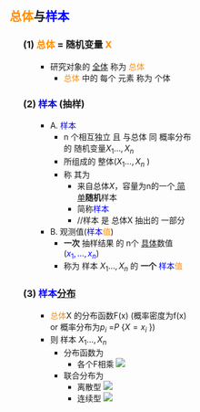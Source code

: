 <div style="float: left; width: 64%; padding: 1%;">

## <span style="color:darkorange;">总体</span>与<span style="color:blue;">样本</span>

<ul>

### (1) <span style="color:darkorange;">总体</span> = 随机变量 <span style="color:darkorange;">X</span>

<ul>

*   研究对象的 <u>全体</u> 称为 <span style="color:darkorange;">总体</span>
    *   <span style="color:darkorange;">总体</span> 中的 每个 元素 称为 个体

</ul>

### (2) <span style="color:blue;">样本</span> (抽样)

<ul>

*   A. <span style="color:blue;">样本</span>
    *   n 个相互独立 且 与总体 同 概率分布 的 随机变量$X_1\dots,X_n$
    *   所组成的 整体($X_1\dots,X_n$ )
    *   称 其为
        *   来自总体$X$，容量为n的一个<u> 简单</u>**随机**样本
        *   简称<span style="color:blue;">样本</span>
        *   //样本 是 总体X 抽出的 一部分
*   B. 观测值(<span style="color:blue;">样本</span><span style="color:darkorange;">值</span>)
    *   **一次** 抽样结果 的 n个 <u>具体</u>数值(<span style="color:blue;">$x_1,\dots,x_n$</span>)
    *   称为 样本 $X_1\dots,X_n$  的 **一个** <span style="color:blue;">样本</span><span style="color:darkorange;">值</span>

</ul>

### (3) <span style="color:blue;">样本</span><u>分布</u>

<ul>

*   <span style="color:darkorange;">总体</span>X 的分布函数F(x) (概率密度为f(x) or 概率分布为$p_i$ =$P$ {$X=x_i$ })
*   则 样本 $X_1\dots,X_n$
    *   分布函数为
        *   各个F相乘 ![](https://api2.mubu.com/v3/document_image/312c8270-bb14-4f45-9505-cf6cf95c09f2-15201174.jpg)
    *   联合分布为
        *   离散型 ![](https://api2.mubu.com/v3/document_image/f9319e77-0531-4cd0-a8d3-28aa2e8eb86b-15201174.jpg)
        *   连续型 ![](https://api2.mubu.com/v3/document_image/826d658f-963c-4aef-ad4e-764bb63e7b47-15201174.jpg)

</ul>

</ul>
</div>
<div style="float: right; width: 26%; padding: 1%;">

</div>
<div style="clear: both;"></div>
